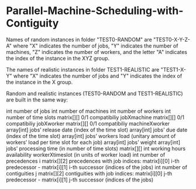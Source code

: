 # Parallel-Machine-Scheduling-with-Contiguity

Names of random instances in folder "TEST0-RANDOM" are "TEST0-X-Y-Z-A" where "X" indicates the number of jobs, "Y" indicates the number of machines, "Z" indicates the number of workers, and the letter "A" indicates the index of the instance in the XYZ group. 

The names of realistic instances in folder TEST1-REALISTIC are "TEST1-X-Y" where "X" indicates the number of jobs and "Y" indicates the index of the instance in the X group. 

Random and realistic instances (TEST0-RANDOM and TEST1-REALISTIC) are built in the same way: 

int number of jobs
int number of machines
int number of workers
int number of time slots
matrix[][] 0/1 compatibiliy jobXmachine
matrix[][] 0/1 compatibiliy jobXworker
matrix[][] 0/1 compatibiliy machineXworker
array[int] jobs’ release date (index of the time slot)
array[int] jobs’ due date (index of the time slot)
array[int] jobs’ workers load (unitary amount of workers’ load per time slot for each job)
array[int] jobs’ weight
array[int] jobs’ processing time (in number of time slots)
matrix[][] int working hours availability workerXtimeslot (in units of worker load)
int number of precedences i
matrix[][2] precedences with job indices: matrix[i][0] i-th  predecessor  - matrix[i][1] i-th  successor (indices of the jobs)
int number of contiguities j
matrix[][2] contiguities with job indices: matrix[i][0] j-th  predecessor - matrix[i][1] j-th  successor  (indices of the jobs)



